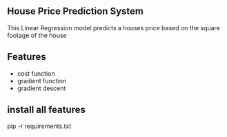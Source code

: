 ## House Price Prediction System
This Linear Regression model predicts a houses price based on the square footage of the house

## Features
- cost function
- gradient function
- gradient descent


## install all features
pip -r requirements.txt
